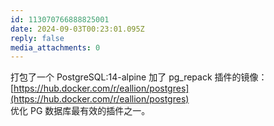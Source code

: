 ```yaml
---
id: 113070766888825001
date: 2024-09-03T00:23:01.095Z
reply: false
media_attachments: 0
---
```


打包了一个 PostgreSQL:14-alpine 加了 pg_repack 插件的镜像：  
[https://hub.docker.com/r/eallion/postgres](https://hub.docker.com/r/eallion/postgres)   
优化 PG 数据库最有效的插件之一。

